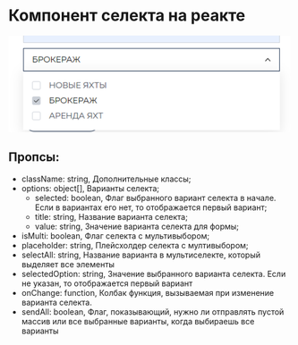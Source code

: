 # Компонент селекта на реакте

![SelectReactScreenshot](./react-select-example.png?raw=true "Скриншот компонента селекта на реакте")

## Пропсы:
  - className: string, Дополнительные классы;
  - options: object[], Варианты селекта;
    - selected: boolean, Флаг выбранного вариант селекта в начале. Если в вариантах его нет, то отображается первый вариант;
    - title: string, Название варианта селекта;
    - value: string, Значение варианта селекта для формы;
  - isMulti: boolean, Флаг селекта с мультивыбором;
  - placeholder: string, Плейсхолдер селекта с мултивыбором;
  - selectAll: string, Название варианта в мультиселекте, который выделяет все элементы
  - selectedOption: string, Значение выбранного варианта селекта. Если не указан, то отображается первый вариант
  - onChange: function, Колбак функция, вызываемая при изменение варианта селекта.
  - sendAll: boolean, Флаг, показывающий, нужно ли отправлять пустой массив или все выбранные варианты, когда выбираешь все варианты
